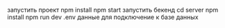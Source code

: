 запустить проект 
npm install 
npm start
запустить бекенд 
cd server 
npm install 
npm run dev 
.env данные для подключение к базе данных 


